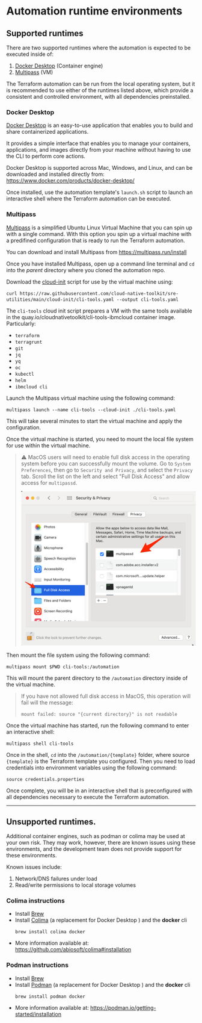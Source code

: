 # Automation runtime environments

## Supported runtimes

There are two supported runtimes where the automation is expected to be executed inside of:

1. [Docker Desktop](#docker-desktop) (Container engine)
2. [Multipass](#multipass) (VM)

The Terraform automation can be run from the local operating system, but it is recommended to use either of the runtimes listed above, which provide a consistent and controlled environment, with all dependencies preinstalled.


### Docker Desktop

[Docker Desktop](https://docs.docker.com/desktop/) is an easy-to-use application that enables you to build and share containerized applications.

It provides a simple interface that enables you to manage your containers, applications, and images directly from your machine without having to use the CLI to perform core actions.

Docker Desktop is supported across Mac, Windows, and Linux, and can be downloaded and installed directly from: https://www.docker.com/products/docker-desktop/

Once installed, use the automation template's `launch.sh` script to launch an interactive shell where the Terraform automation can be executed.

### Multipass

[Multipass](https://multipass.run/) is a simplified Ubuntu Linux Virtual Machine that you can spin up with a single command.   With this option you spin up a virtual machine with a predifined configuration that is ready to run the Terraform automation.  

You can download and install Multipass from https://multipass.run/install

Once you have installed Multipass, open up a command line terminal and `cd` into the *parent* directory where you cloned the automation repo.

Download the [cloud-init](https://github.com/cloud-native-toolkit/sre-utilities/blob/main/cloud-init/cli-tools.yaml) script for use by the virtual machine using: 

```
curl https://raw.githubusercontent.com/cloud-native-toolkit/sre-utilities/main/cloud-init/cli-tools.yaml --output cli-tools.yaml
```

The `cli-tools` cloud init script prepares a VM with the same tools available in the quay.io/cloudnativetoolkit/cli-tools-ibmcloud container image. Particularly:

- `terraform`
- `terragrunt`
- `git`
- `jq`
- `yq`
- `oc`
- `kubectl`
- `helm`
- `ibmcloud cli`

Launch the Multipass virtual machine using the following command:

```
multipass launch --name cli-tools --cloud-init ./cli-tools.yaml
```

This will take several minutes to start the virtual machine and apply the configuration.  

Once the virtual machine is started, you need to mount the local  file system for use within the virtual machine. 

> ⚠️ MacOS users will need to enable full disk access in the operating system before you can successfully mount the volume.  Go to `System Preferences`, then go to `Security and Privacy`, and select the `Privacy` tab.  Scroll the list on the left and select "Full Disk Access" and allow access for `multipassd`.
> 
> ![Multipass security settings](multipass-security.png) 

Then mount the file system using the following command:

```
multipass mount $PWD cli-tools:/automation
```

This will mount the parent directory to the `/automation` directory inside of the virtual machine.

> If you have not allowed full disk access in MacOS, this operation will fail will the message: 
> ```
> mount failed: source "{current directory}" is not readable
> ```

Once the virtual machine has started, run the following command to enter an interactive shell:

```
multipass shell cli-tools
```

Once in the shell, `cd` into the `/automation/{template}` folder, where source  `{template}` is the Terraform template you configured.  Then you need to load credentials into environment variables using the following command: 

```
source credentials.properties
```

Once complete, you will be in an interactive shell that is preconfigured with all dependencies necessary to execute the Terraform automation.



----


## Unsupported runtimes.

Additional container engines, such as podman or colima may be used at your own risk.  They may work, however, there are known issues using these environments,  and the development team does not provide support for these environments.

Known issues include:
 1. Network/DNS failures under load
 2. Read/write permissions to local storage volumes

### Colima instructions

- Install [Brew](https://brew.sh/)
- Install [Colima](https://github.com/abiosoft/colima) (a replacement for Docker Desktop ) and the **docker** cli
   ```shell
   brew install colima docker
   ```
- More information available at: https://github.com/abiosoft/colima#installation

### Podman instructions

- Install [Brew](https://brew.sh/)
- Install [Podman](https://podman.io) (a replacement for Docker Desktop ) and the **docker** cli
   ```shell
   brew install podman docker
   ```
- More information available at: https://podman.io/getting-started/installation